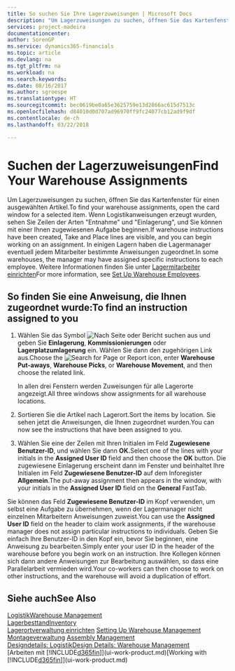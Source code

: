 ```yaml
---
title: So suchen Sie Ihre Lagerzuweisungen | Microsoft Docs
description: "Um Lagerzuweisungen zu suchen, öffnen Sie das Kartenfenster für einen ausgewählten Artikel. Wenn Logistikanweisungen erzeugt wurden, sehen Sie Zeilen der Arten \"Entnahme\" und \"Einlagerung\", und Sie können mit einer Ihnen zugewiesenen Aufgabe beginnen. In einigen Lagern haben die Lagermanager eventuell jedem Mitarbeiter bestimmte Anweisungen zugeordnet."
services: project-madeira
documentationcenter: 
author: SorenGP
ms.service: dynamics365-financials
ms.topic: article
ms.devlang: na
ms.tgt_pltfrm: na
ms.workload: na
ms.search.keywords: 
ms.date: 08/16/2017
ms.author: sgroespe
ms.translationtype: HT
ms.sourcegitcommit: bec0619be0a65e3625759e13d2866ac615d7513c
ms.openlocfilehash: d84010d0d707ad96970ff9fc24077cb12ad9f9df
ms.contentlocale: de-ch
ms.lasthandoff: 03/22/2018

---
```

# <a name="find-your-warehouse-assignments"></a><span data-ttu-id="1477c-105">Suchen der Lagerzuweisungen</span><span class="sxs-lookup"><span data-stu-id="1477c-105">Find Your Warehouse Assignments</span></span>
<span data-ttu-id="1477c-106">Um Lagerzuweisungen zu suchen, öffnen Sie das Kartenfenster für einen ausgewählten Artikel.</span><span class="sxs-lookup"><span data-stu-id="1477c-106">To find your warehouse assignments, open the card window for a selected item.</span></span> <span data-ttu-id="1477c-107">Wenn Logistikanweisungen erzeugt wurden, sehen Sie Zeilen der Arten "Entnahme" und "Einlagerung", und Sie können mit einer Ihnen zugewiesenen Aufgabe beginnen.</span><span class="sxs-lookup"><span data-stu-id="1477c-107">If warehouse instructions have been created, Take and Place lines are visible, and you can begin working on an assignment.</span></span> <span data-ttu-id="1477c-108">In einigen Lagern haben die Lagermanager eventuell jedem Mitarbeiter bestimmte Anweisungen zugeordnet.</span><span class="sxs-lookup"><span data-stu-id="1477c-108">In some warehouses, the manager may have assigned specific instructions to each employee.</span></span> <span data-ttu-id="1477c-109">Weitere Informationen finden Sie unter [Lagermitarbeiter einrichten](warehouse-how-to-set-up-warehouse-employees.md)</span><span class="sxs-lookup"><span data-stu-id="1477c-109">For more information, see [Set Up Warehouse Employees](warehouse-how-to-set-up-warehouse-employees.md).</span></span>

## <a name="to-find-an-instruction-assigned-to-you"></a><span data-ttu-id="1477c-110">So finden Sie eine Anweisung, die Ihnen zugeordnet wurde:</span><span class="sxs-lookup"><span data-stu-id="1477c-110">To find an instruction assigned to you</span></span>  
1.  <span data-ttu-id="1477c-111">Wählen Sie das Symbol ![Nach Seite oder Bericht suchen](media/ui-search/search_small.png "Nach Seite oder Bericht suchen") aus und geben Sie **Einlagerung**, **Kommissionierungen** oder **Lagerplatzumlagerung** ein. Wählen Sie dann den zugehörigen Link aus.</span><span class="sxs-lookup"><span data-stu-id="1477c-111">Choose the ![Search for Page or Report](media/ui-search/search_small.png "Search for Page or Report icon") icon, enter **Warehouse Put-aways**, **Warehouse Picks**, or **Warehouse Movement**, and then choose the related link.</span></span>

    <span data-ttu-id="1477c-112">In allen drei Fenstern werden Zuweisungen für alle Lagerorte angezeigt.</span><span class="sxs-lookup"><span data-stu-id="1477c-112">All three windows show assignments for all warehouse locations.</span></span>  

2. <span data-ttu-id="1477c-113">Sortieren Sie die Artikel nach Lagerort.</span><span class="sxs-lookup"><span data-stu-id="1477c-113">Sort the items by location.</span></span> <span data-ttu-id="1477c-114">Sie sehen jetzt die Anweisungen, die Ihnen zugeordnet wurden.</span><span class="sxs-lookup"><span data-stu-id="1477c-114">You can now see the instructions that have been assigned to you.</span></span>  
3. <span data-ttu-id="1477c-115">Wählen Sie eine der Zeilen mit Ihren Initialen im Feld **Zugewiesene Benutzer-ID**, und wählen Sie dann **OK.**</span><span class="sxs-lookup"><span data-stu-id="1477c-115">Select one of the lines with your initials in the **Assigned User ID** field and then choose the **OK** button.</span></span> <span data-ttu-id="1477c-116">Die zugewiesene Einlagerung erscheint dann im Fenster und beinhaltet Ihre Initialen im Feld **Zugewiesene Benutzer-ID** auf dem Inforegister **Allgemein**.</span><span class="sxs-lookup"><span data-stu-id="1477c-116">The put-away assignment then appears in the window, with your initials in the **Assigned User ID** field on the **General** FastTab.</span></span>  

<span data-ttu-id="1477c-117">Sie können das Feld **Zugewiesene Benutzer-ID** im Kopf verwenden, um selbst eine Aufgabe zu übernehmen, wenn der Lagermanager nicht einzelnen Mitarbeitern Anweisungen zuweist.</span><span class="sxs-lookup"><span data-stu-id="1477c-117">You can use the **Assigned User ID** field on the header to claim work assignments, if the warehouse manager does not assign particular instructions to individuals.</span></span> <span data-ttu-id="1477c-118">Geben Sie einfach Ihre Benutzer-ID in den Kopf ein, bevor Sie beginnen, eine Anweisung zu bearbeiten.</span><span class="sxs-lookup"><span data-stu-id="1477c-118">Simply enter your user ID in the header of the warehouse before you begin work on an instruction.</span></span> <span data-ttu-id="1477c-119">Ihre Kollegen können sich dann andere Anweisungen zur Bearbeitung auswählen, so dass eine Parallelarbeit vermieden wird.</span><span class="sxs-lookup"><span data-stu-id="1477c-119">Your co-workers can then choose to work on other instructions, and the warehouse will avoid a duplication of effort.</span></span>  

## <a name="see-also"></a><span data-ttu-id="1477c-120">Siehe auch</span><span class="sxs-lookup"><span data-stu-id="1477c-120">See Also</span></span>  
[<span data-ttu-id="1477c-121">Logistik</span><span class="sxs-lookup"><span data-stu-id="1477c-121">Warehouse Management</span></span>](warehouse-manage-warehouse.md)  
[<span data-ttu-id="1477c-122">Lagerbesttand</span><span class="sxs-lookup"><span data-stu-id="1477c-122">Inventory</span></span>](inventory-manage-inventory.md)  
<span data-ttu-id="1477c-123">[Lagerortverwaltung einrichten](warehouse-setup-warehouse.md)   </span><span class="sxs-lookup"><span data-stu-id="1477c-123">[Setting Up Warehouse Management](warehouse-setup-warehouse.md)   </span></span>  
<span data-ttu-id="1477c-124">[Montageverwaltung](assembly-assemble-items.md)  </span><span class="sxs-lookup"><span data-stu-id="1477c-124">[Assembly Management](assembly-assemble-items.md)  </span></span>  
[<span data-ttu-id="1477c-125">Designdetails: Logistik</span><span class="sxs-lookup"><span data-stu-id="1477c-125">Design Details: Warehouse Management</span></span>](design-details-warehouse-management.md)  
<span data-ttu-id="1477c-126">[Arbeiten mit [!INCLUDE[d365fin](includes/d365fin_md.md)]](ui-work-product.md)</span><span class="sxs-lookup"><span data-stu-id="1477c-126">[Working with [!INCLUDE[d365fin](includes/d365fin_md.md)]](ui-work-product.md)</span></span> 

